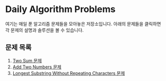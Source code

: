 # Daily Algorithm Problems

여기는 매일 푼 알고리즘 문제들을 모아놓은 저장소입니다. 아래의 문제들을 클릭하면 각 문제의 설명과 솔루션을 볼 수 있습니다.

## 문제 목록

1. [Two Sum 문제](./problem1_two_sum/README.md)
2. [Add Two Numbers 문제](./problem2_add_two_numbers/README.md)
3. [Longest Substring Without Repeating Characters 문제](./problem3_longest_substring/README.md)
